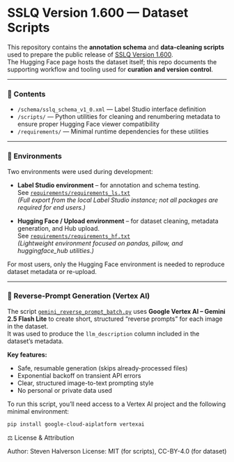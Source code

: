 # SSLQ Version 1.600 — Dataset Scripts

This repository contains the **annotation schema** and **data-cleaning scripts** used to prepare the public release of [SSLQ Version 1.600](https://huggingface.co/datasets/shalvers/SSLQ-Version-1.600).  
The Hugging Face page hosts the dataset itself; this repo documents the supporting workflow and tooling used for **curation and version control**.

---

### 📁 Contents

- `/schema/sslq_schema_v1_0.xml` — Label Studio interface definition  
- `/scripts/` — Python utilities for cleaning and renumbering metadata to ensure proper Hugging Face viewer compatibility  
- `/requirements/` — Minimal runtime dependencies for these utilities

---

### 🧩 Environments

Two environments were used during development:

- **Label Studio environment** – for annotation and schema testing.  
  See [`requirements/requirements_ls.txt`](requirements/requirements_ls.txt)  
  *(Full export from the local Label Studio instance; not all packages are required for end users.)*

- **Hugging Face / Upload environment** – for dataset cleaning, metadata generation, and Hub upload.  
  See [`requirements/requirements_hf.txt`](requirements/requirements_hf.txt)  
  *(Lightweight environment focused on pandas, pillow, and huggingface_hub utilities.)*

For most users, only the Hugging Face environment is needed to reproduce dataset metadata or re-upload.

---

### 🤖 Reverse-Prompt Generation (Vertex AI)

The script [`gemini_reverse_prompt_batch.py`](scripts/gemini_reverse_prompt_batch.py) uses **Google Vertex AI – Gemini 2.5 Flash Lite** to create short, structured “reverse prompts” for each image in the dataset.  
It was used to produce the `llm_description` column included in the dataset’s metadata.

**Key features:**
- Safe, resumable generation (skips already-processed files)  
- Exponential backoff on transient API errors  
- Clear, structured image-to-text prompting style  
- No personal or private data used  

To run this script, you’ll need access to a Vertex AI project and the following minimal environment:

```bash
pip install google-cloud-aiplatform vertexai

```

⚖️ License & Attribution

Author: Steven Halverson
License: MIT (for scripts), CC-BY-4.0 (for dataset)